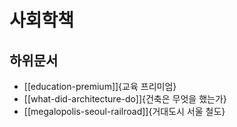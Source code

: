 # 사회학책

## 하위문서

* [[education-premium]]{교육 프리미엄}
* [[what-did-architecture-do]]{건축은 무엇을 했는가}
* [[megalopolis-seoul-railroad]]{거대도시 서울 철도}
